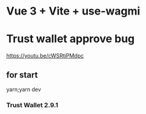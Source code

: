 # Vue 3 + Vite + use-wagmi

# Trust wallet approve bug
https://youtu.be/cWSRtiPMdpc

## for start
yarn;yarn dev

### Trust Wallet 2.9.1
